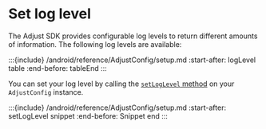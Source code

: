 # Set log level

The Adjust SDK provides configurable log levels to return different amounts of information. The following log levels are available:

:::{include} /android/reference/AdjustConfig/setup.md
:start-after: logLevel table
:end-before: tableEnd
:::

You can set your log level by calling the [`setLogLevel` method](#android-setloglevel-invocation) on your `AdjustConfig` instance.

:::{include} /android/reference/AdjustConfig/setup.md
:start-after: setLogLevel snippet
:end-before: Snippet end
:::
